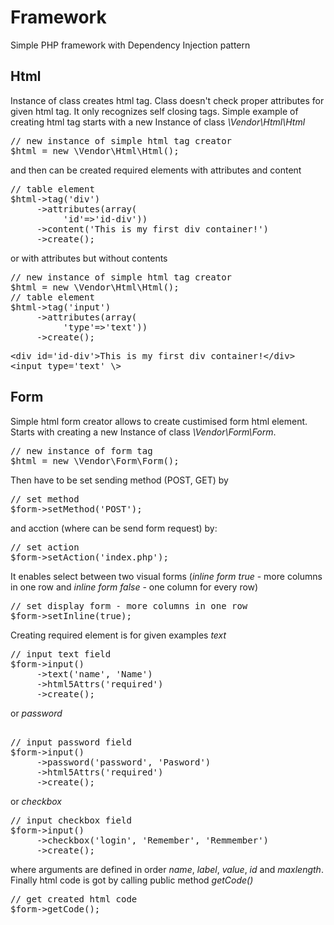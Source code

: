 <h1>Framework</h1>
<p>Simple PHP framework with Dependency Injection pattern</p>
<h2>Html</h2>
<p>Instance of class creates html tag. Class doesn't check proper attributes for given html tag. It only recognizes self closing tags.
Simple example of creating html tag starts with a new Instance of class <i>\Vendor\Html\Html</i>
<pre>
// new instance of simple html tag creator
$html = new \Vendor\Html\Html();
</pre>
and then can be created required elements with attributes and content
<pre>
// table element
$html->tag('div')
     ->attributes(array(
          'id'=>'id-div'))
     ->content('This is my first div container!')
     ->create();
</pre>
or with attributes but without contents
<pre>
// new instance of simple html tag creator
$html = new \Vendor\Html\Html();
// table element
$html->tag('input')
     ->attributes(array(
          'type'=>'text'))
     ->create();
</pre>
<pre>
&lt;div id='id-div'&gt;This is my first div container!&lt;/div&gt;
&lt;input type='text' \&gt;
</pre>
</p>
<h2>Form</h2>
<p>
Simple html form creator allows to create custimised form html element. Starts with creating a new Instance of class <i>\Vendor\Form\Form</i>.
<pre>
// new instance of form tag
$html = new \Vendor\Form\Form();
</pre>
Then have to be set sending method (POST, GET) by
<pre>
// set method
$form->setMethod('POST');
</pre>
and acction (where can be send form request) by:
<pre>
// set action
$form->setAction('index.php');
</pre>
It enables select between two visual forms (<i>inline form true</i> - more columns in one row and <i>inline form false</i> - one column for every row)
<pre>
// set display form - more columns in one row
$form->setInline(true);
</pre>
Creating required element is for given examples <i>text</i>
<pre>
// input text field
$form->input()
     ->text('name', 'Name')
     ->html5Attrs('required')
     ->create();
</pre>
or <i>password</i>
<pre>     
// input password field
$form->input()
     ->password('password', 'Pasword')
     ->html5Attrs('required')
     ->create();
</pre>
or <i>checkbox</i>
<pre>
// input checkbox field
$form->input()
     ->checkbox('login', 'Remember', 'Remmember')
     ->create();
</pre>
where arguments are defined in order <i>name</i>, <i>label</i>, <i>value</i>, <i>id</i> and <i>maxlength</i>. Finally html code is got by calling public method <i>getCode()</i>
<pre>
// get created html code     
$form->getCode();
</pre>
</p>
